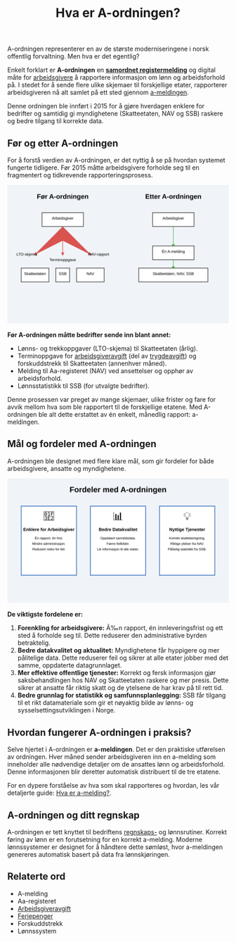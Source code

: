 ﻿---
title: "Hva er A-ordningen?"
seoTitle: "Hva er A-ordningen?"
description: 'A-ordningen representerer en av de største moderniseringene i norsk offentlig forvaltning. Men hva er det egentlig?'
summary: "Hva A-ordningen er, hvorfor den ble innført og hvordan den forenkler rapportering via a-melding for arbeidsgivere. Kort og praktisk oversikt."
---

A-ordningen representerer en av de største moderniseringene i norsk offentlig forvaltning. Men hva er det egentlig?

Enkelt forklart er **A-ordningen** en **[samordnet registermelding](/blogs/regnskap/samordnet-registermelding "Samordnet registermelding")** og digital måte for [arbeidsgivere](/blogs/regnskap/arbeidsgiver "Arbeidsgiver “ Roller og Ansvar i Norsk Arbeidsliv og Regnskap") å rapportere informasjon om lønn og arbeidsforhold på. I stedet for å sende flere ulike skjemaer til forskjellige etater, rapporterer arbeidsgiveren nå alt samlet på ett sted gjennom [a-meldingen](/blogs/regnskap/hva-er-a-melding "Hva er a-melding?").

Denne ordningen ble innført i 2015 for å gjøre hverdagen enklere for bedrifter og samtidig gi myndighetene (Skatteetaten, NAV og SSB) raskere og bedre tilgang til korrekte data.

## Før og etter A-ordningen

For å forstå verdien av A-ordningen, er det nyttig å se på hvordan systemet fungerte tidligere. Før 2015 måtte arbeidsgivere forholde seg til en fragmentert og tidkrevende rapporteringsprosess.

![Før og etter A-ordningen](a-ordningen-before-after.svg)

**Før A-ordningen måtte bedrifter sende inn blant annet:**

*   Lønns- og trekkoppgaver (LTO-skjema) til Skatteetaten (årlig).
*   Terminoppgave for [arbeidsgiveravgift](/blogs/regnskap/hva-er-arbeidsgiveravgift "Hva er Arbeidsgiveravgift? En Komplett Guide til Norges Lønnsavgift") (del av [trygdeavgift](/blogs/regnskap/hva-er-trygdeavgift "Hva er Trygdeavgift? Komplett Guide til Beregning og Regnskapsføring")) og forskuddstrekk til Skatteetaten (annenhver måned).
*   Melding til Aa-registeret (NAV) ved ansettelser og opphør av arbeidsforhold.
*   Lønnsstatistikk til SSB (for utvalgte bedrifter).

Denne prosessen var preget av mange skjemaer, ulike frister og fare for avvik mellom hva som ble rapportert til de forskjellige etatene. Med A-ordningen ble alt dette erstattet av én enkelt, månedlig rapport: a-meldingen.

## Mål og fordeler med A-ordningen

A-ordningen ble designet med flere klare mål, som gir fordeler for både arbeidsgivere, ansatte og myndighetene.

![Fordeler med A-ordningen](a-ordningen-benefits.svg)

**De viktigste fordelene er:**

1.  **Forenkling for arbeidsgivere:** Ã‰n rapport, én innleveringsfrist og ett sted å forholde seg til. Dette reduserer den administrative byrden betraktelig.
2.  **Bedre datakvalitet og aktualitet:** Myndighetene får hyppigere og mer pålitelige data. Dette reduserer feil og sikrer at alle etater jobber med det samme, oppdaterte datagrunnlaget.
3.  **Mer effektive offentlige tjenester:** Korrekt og fersk informasjon gjør saksbehandlingen hos NAV og Skatteetaten raskere og mer presis. Dette sikrer at ansatte får riktig skatt og de ytelsene de har krav på til rett tid.
4.  **Bedre grunnlag for statistikk og samfunnsplanlegging:** SSB får tilgang til et rikt datamateriale som gir et nøyaktig bilde av lønns- og sysselsettingsutviklingen i Norge.

## Hvordan fungerer A-ordningen i praksis?

Selve hjertet i A-ordningen er **a-meldingen**. Det er den praktiske utførelsen av ordningen. Hver måned sender arbeidsgiveren inn en a-melding som inneholder alle nødvendige detaljer om de ansattes lønn og arbeidsforhold. Denne informasjonen blir deretter automatisk distribuert til de tre etatene.

For en dypere forståelse av hva som skal rapporteres og hvordan, les vår detaljerte guide: [Hva er a-melding?](/blogs/regnskap/hva-er-a-melding "En komplett guide til a-meldingen").

## A-ordningen og ditt regnskap

A-ordningen er tett knyttet til bedriftens [regnskaps-](/blogs/regnskap/hva-er-regnskap "Hva er regnskap?") og lønnsrutiner. Korrekt føring av lønn er en forutsetning for en korrekt a-melding. Moderne lønnssystemer er designet for å håndtere dette sømløst, hvor a-meldingen genereres automatisk basert på data fra lønnskjøringen.

## Relaterte ord

*   A-melding
*   Aa-registeret
*   [Arbeidsgiveravgift](/blogs/regnskap/hva-er-arbeidsgiveravgift "Hva er Arbeidsgiveravgift? En Komplett Guide til Norges Lønnsavgift")
*   [Feriepenger](/blogs/regnskap/hva-er-feriepenger "Hva er Feriepenger i Regnskap? Beregning, Regnskapsføring og Praktiske Eksempler")
*   Forskuddstrekk
*   Lønnssystem











